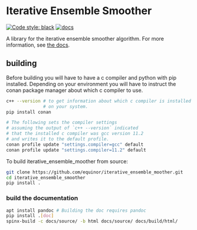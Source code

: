 Iterative Ensemble Smoother
===========================

[![Code style: black](https://img.shields.io/badge/code%20style-black-000000.svg)](https://github.com/psf/black)
[![docs](https://readthedocs.org/projects/iterative_ensemble_smoother/badge/?version=latest&style=plastic)](https://iterative_ensemble_smoother.readthedocs.io/)

A library for the iterative ensemble smoother algorithm.
For more information, see [the docs](http://iterative_ensemble_smoother.rtfd.io).

## building

Before building you will have to have a c compiler and python with pip
installed. Depending on your environment you will have to instruct
the conan package manager about which c compiler to use.

```bash
c++ --version # to get information about which c compiler is installed
              # on your system.
pip install conan

# The following sets the compiler settings
# assuming the output of `c++ --version` indicated
# that the installed c compiler was gcc version 11.2
# and writes it to the default profile.
conan profile update "settings.compiler=gcc" default
conan profile update "settings.compiler=11.2" default
```

To build iterative_ensemble_moother from source:

```bash
git clone https://github.com/equinor/iterative_ensemble_moother.git
cd iterative_ensemble_smoother
pip install .
```

### build the documentation

```bash
apt install pandoc # Building the doc requires pandoc
pip install .[doc]
spinx-build -c docs/source/ -b html docs/source/ docs/build/html/
```
